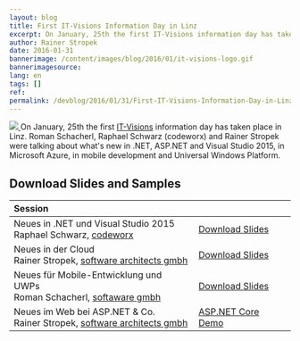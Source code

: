 ```yaml
---
layout: blog
title: First IT-Visions Information Day in Linz
excerpt: On January, 25th the first IT-Visions information day has taken place in Linz. Roman Schacherl, Raphael Schwarz and Rainer Stropek were talking about what's new in .NET, ASP.NET and Visual Studio 2015, in Microsoft Azure, in mobile development and Universal Windows Platform.
author: Rainer Stropek
date: 2016-01-31
bannerimage: /content/images/blog/2016/01/it-visions-logo.gif
bannerimagesource: 
lang: en
tags: []
ref: 
permalink: /devblog/2016/01/31/First-IT-Visions-Information-Day-in-Linz
---
```


<p>
  <a href="http://www.it-visions.at/" target="_blank">
    <img class="floatRight" src="{{site.baseurl}}/content/images/blog/2016/01/it-visions-logo-small.png?mw=260&amp;mh=45" />
  </a>On January, 25th the first <a href="http://www.it-visions.at/" target="_blank">IT-Visions</a> information day has taken place in Linz. Roman Schacherl, Raphael Schwarz (codeworx) and Rainer Stropek were talking about what's new in .NET, ASP.NET and Visual Studio 2015, in Microsoft Azure, in mobile development and Universal Windows Platform.</p><h2>Download Slides and Samples
<br /></h2><table class="infoTable" style="width: 100%;" data-mce-style="width: 100%;">
  <thead>
    <tr>
      <th style="text-align: left;" data-mce-style="text-align: left;">Session</th>
      <th></th>
    </tr>
  </thead>
  <tbody>
    <tr>
      <td>Neues in .NET und Visual Studio 2015
<br />
 Raphael Schwarz, <a href="http://codeworx.at/" target="_blank">codeworx</a></td>
      <td>
        <a href="{{site.baseurl}}/content/images/blog/2016/01/visual-studio-2015-NET-4-6-NET-Core.pdf" target="_blank">Download Slides</a>
      </td>
    </tr>
    <tr>
      <td>Neues in der Cloud
<br />
 Rainer Stropek, <a href="http://www.timecockpit.com/" target="_blank">software architects gmbh</a></td>
      <td>
        <a href="{{site.baseurl}}/content/images/blog/2016/01/neues-in-microsoft-azure.pdf" target="_blank">Download Slides</a>
      </td>
    </tr>
    <tr>
      <td>Neues für Mobile-Entwicklung und UWPs
<br />
 Roman Schacherl, <a href="http://softaware.at/" target="_blank">softaware gmbh</a></td>
      <td>
        <a href="{{site.baseurl}}/content/images/blog/2016/01/windows-10-fuer-developer.pdf" target="_blank">Download Slides</a>
      </td>
    </tr>
    <tr>
      <td>
        <div>Neues im Web bei ASP.NET &amp; Co.
<br />
 Rainer Stropek, <a href="http://www.timecockpit.com/" target="_blank">software architects gmbh</a></div>
      </td>
      <td>
        <a href="https://github.com/rstropek/Samples/tree/master/AspNetCore1Angular2Intro" target="_blank">ASP.NET Core Demo</a>
      </td>
    </tr>
  </tbody>
</table>